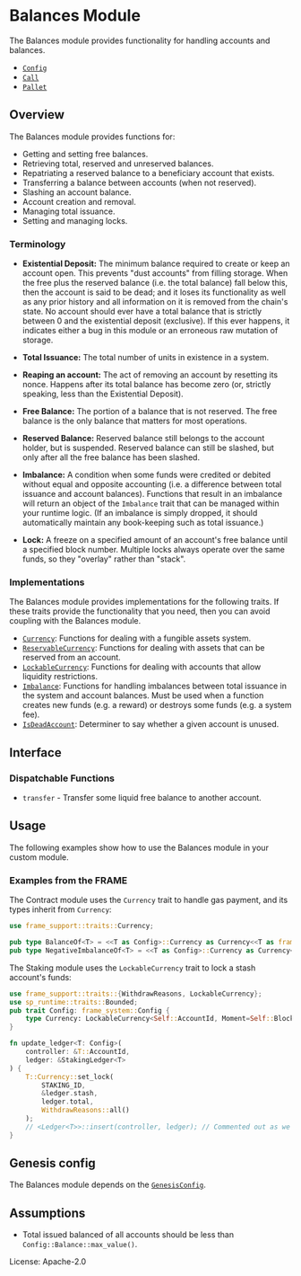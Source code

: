 # Balances Module

The Balances module provides functionality for handling accounts and balances.

- [`Config`](https://docs.rs/pallet-balances/latest/pallet_balances/pallet/trait.Config.html)
- [`Call`](https://docs.rs/pallet-balances/latest/pallet_balances/pallet/enum.Call.html)
- [`Pallet`](https://docs.rs/pallet-balances/latest/pallet_balances/pallet/struct.Pallet.html)

## Overview

The Balances module provides functions for:

- Getting and setting free balances.
- Retrieving total, reserved and unreserved balances.
- Repatriating a reserved balance to a beneficiary account that exists.
- Transferring a balance between accounts (when not reserved).
- Slashing an account balance.
- Account creation and removal.
- Managing total issuance.
- Setting and managing locks.

### Terminology

- **Existential Deposit:** The minimum balance required to create or keep an account open. This prevents
"dust accounts" from filling storage. When the free plus the reserved balance (i.e. the total balance)
  fall below this, then the account is said to be dead; and it loses its functionality as well as any
  prior history and all information on it is removed from the chain's state.
  No account should ever have a total balance that is strictly between 0 and the existential
  deposit (exclusive). If this ever happens, it indicates either a bug in this module or an
  erroneous raw mutation of storage.

- **Total Issuance:** The total number of units in existence in a system.

- **Reaping an account:** The act of removing an account by resetting its nonce. Happens after its
total balance has become zero (or, strictly speaking, less than the Existential Deposit).

- **Free Balance:** The portion of a balance that is not reserved. The free balance is the only
  balance that matters for most operations.

- **Reserved Balance:** Reserved balance still belongs to the account holder, but is suspended.
  Reserved balance can still be slashed, but only after all the free balance has been slashed.

- **Imbalance:** A condition when some funds were credited or debited without equal and opposite accounting
(i.e. a difference between total issuance and account balances). Functions that result in an imbalance will
return an object of the `Imbalance` trait that can be managed within your runtime logic. (If an imbalance is
simply dropped, it should automatically maintain any book-keeping such as total issuance.)

- **Lock:** A freeze on a specified amount of an account's free balance until a specified block number. Multiple
locks always operate over the same funds, so they "overlay" rather than "stack".

### Implementations

The Balances module provides implementations for the following traits. If these traits provide the functionality
that you need, then you can avoid coupling with the Balances module.

- [`Currency`](https://docs.rs/frame-support/latest/frame_support/traits/trait.Currency.html): Functions for dealing with a
fungible assets system.
- [`ReservableCurrency`](https://docs.rs/frame-support/latest/frame_support/traits/trait.ReservableCurrency.html):
Functions for dealing with assets that can be reserved from an account.
- [`LockableCurrency`](https://docs.rs/frame-support/latest/frame_support/traits/trait.LockableCurrency.html): Functions for
dealing with accounts that allow liquidity restrictions.
- [`Imbalance`](https://docs.rs/frame-support/latest/frame_support/traits/trait.Imbalance.html): Functions for handling
imbalances between total issuance in the system and account balances. Must be used when a function
creates new funds (e.g. a reward) or destroys some funds (e.g. a system fee).
- [`IsDeadAccount`](https://docs.rs/frame-support/latest/frame_support/traits/trait.IsDeadAccount.html): Determiner to say whether a
given account is unused.

## Interface

### Dispatchable Functions

- `transfer` - Transfer some liquid free balance to another account.

## Usage

The following examples show how to use the Balances module in your custom module.

### Examples from the FRAME

The Contract module uses the `Currency` trait to handle gas payment, and its types inherit from `Currency`:

```rust
use frame_support::traits::Currency;

pub type BalanceOf<T> = <<T as Config>::Currency as Currency<<T as frame_system::Config>::AccountId>>::Balance;
pub type NegativeImbalanceOf<T> = <<T as Config>::Currency as Currency<<T as frame_system::Config>::AccountId>>::NegativeImbalance;

```

The Staking module uses the `LockableCurrency` trait to lock a stash account's funds:

```rust
use frame_support::traits::{WithdrawReasons, LockableCurrency};
use sp_runtime::traits::Bounded;
pub trait Config: frame_system::Config {
	type Currency: LockableCurrency<Self::AccountId, Moment=Self::BlockNumber>;
}

fn update_ledger<T: Config>(
	controller: &T::AccountId,
	ledger: &StakingLedger<T>
) {
	T::Currency::set_lock(
		STAKING_ID,
		&ledger.stash,
		ledger.total,
		WithdrawReasons::all()
	);
	// <Ledger<T>>::insert(controller, ledger); // Commented out as we don't have access to Staking's storage here.
}
```

## Genesis config

The Balances module depends on the [`GenesisConfig`](https://docs.rs/pallet-balances/latest/pallet_balances/pallet/struct.GenesisConfig.html).

## Assumptions

* Total issued balanced of all accounts should be less than `Config::Balance::max_value()`.

License: Apache-2.0
